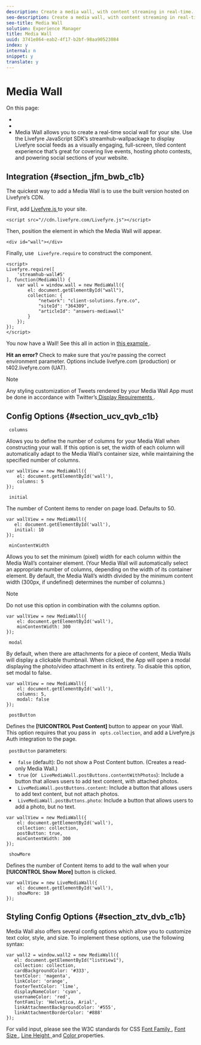 ```yaml
---
description: Create a media wall, with content streaming in real-time.
seo-description: Create a media wall, with content streaming in real-time.
seo-title: Media Wall
solution: Experience Manager
title: Media Wall
uuid: 3741e864-eab2-4f17-b2bf-98aa90523084
index: y
internal: n
snippet: y
translate: y
---
```


# Media Wall

On this page: 

* [](#c_media_wall_integration/section_jfm_bwb_c1b)
* [](#c_media_wall_integration/section_ucv_qvb_c1b)
* [](#c_media_wall_integration/section_ztv_dvb_c1b)
Media Wall allows you to create a real-time social wall for your site. Use the Livefyre JavaScript SDK’s streamhub-wallpackage to display Livefyre social feeds as a visually engaging, full-screen, tiled content experience that’s great for covering live events, hosting photo contests, and powering social sections of your website. 

## Integration {#section_jfm_bwb_c1b}

The quickest way to add a Media Wall is to use the built version hosted on Livefyre’s CDN. 

First, add [ Livefyre.js ](https://github.com/Livefyre/Livefyre.js) to your site. 

```
<script src="//cdn.livefyre.com/Livefyre.js"></script> 
```
Then, position the element in which the Media Wall will appear. 

```
<div id="wall"></div>
```
Finally, use ` Livefyre.require` to construct the component. 

```
<script> 
Livefyre.require([ 
    'streamhub-wall#5' 
], function(MediaWall) {     
    var wall = window.wall = new MediaWall({ 
        el: document.getElementById("wall"), 
        collection: { 
            "network": "client-solutions.fyre.co", 
            "siteId": "364309", 
            "articleId": "answers-mediawall" 
        } 
    }); 
}); 
</script>
```
You now have a Wall! See this all in action in [ this example ](http://codepen.io/gobengo/pen/dFwDL). 

**Hit an error?** Check to make sure that you’re passing the correct environment parameter. Options include livefyre.com (production) or t402.livefyre.com (UAT). 

>[!NOTE]
>
>Any styling customization of Tweets rendered by your Media Wall App must be done in accordance with Twitter’s[ Display Requirements ](https://dev.twitter.com/terms/display-requirements). 


## Config Options {#section_ucv_qvb_c1b}

` columns` 

Allows you to define the number of columns for your Media Wall when constructing your wall. If this option is set, the width of each column will automatically adapt to the Media Wall’s container size, while maintaining the specified number of columns. 

```
var wallView = new MediaWall({ 
    el: document.getElementById('wall'), 
    columns: 5 
});
```
` initial` 

The number of Content items to render on page load. Defaults to 50. 

```
var wallView = new MediaWall({ 
   el: document.getElementById('wall'), 
   initial: 10 
});
```
` minContentWidth` 

Allows you to set the minimum (pixel) width for each column within the Media Wall’s container element. (Your Media Wall will automatically select an appropriate number of columns, depending on the width of its container element. By default, the Media Wall’s width divided by the minimum content width (300px, if undefined) determines the number of columns.) 

>[!NOTE]
>
>Do not use this option in combination with the columns option.


```
var wallView = new MediaWall({ 
    el: document.getElementById('wall'), 
    minContentWidth: 300 
});
```
` modal` 

By default, when there are attachments for a piece of content, Media Walls will display a clickable thumbnail. When clicked, the App will open a modal displaying the photo/video attachment in its entirety. To disable this option, set modal to false. 

```
var wallView = new MediaWall({ 
    el: document.getElementById('wall'), 
    columns: 5, 
    modal: false 
});
```
` postButton` 

Defines the **[!UICONTROL  Post Content]** button to appear on your Wall. This option requires that you pass in ` opts.collection`, and add a Livefyre.js Auth integration to the page. 

` postButton` parameters: 

* ` false` (default): Do not show a Post Content button. (Creates a read-only Media Wall.)
* ` true` (or ` LiveMediaWall.postButtons.contentWithPhotos`): Include a button that allows users to add text content, with attached photos.
* ` LiveMediaWall.postButtons.content`: Include a button that allows users to add text content, but not attach photos.
* ` LiveMediaWall.postButtons.photo`: Include a button that allows users to add a photo, but no text.

```
var wallView = new MediaWall({ 
    el: document.getElementById('wall'), 
    collection: collection, 
    postButton: true, 
    minContentWidth: 300 
});
```
` showMore` 

Defines the number of Content items to add to the wall when your **[!UICONTROL  Show More]** button is clicked. 

```
var wallView = new LiveMediaWall({ 
    el: document.getElementById('wall'), 
    showMore: 10 
});
```

## Styling Config Options {#section_ztv_dvb_c1b}

Media Wall also offers several config options which allow you to customize text color, style, and size. To implement these options, use the following syntax: 

```
var wall2 = window.wall2 = new MediaWall({ 
   el: document.getElementById("listView1"), 
   collection: collection, 
   cardBackgroundColor: '#333', 
   textColor: 'magenta', 
   linkColor: 'orange', 
   footerTextColor: 'lime', 
   displayNameColor: 'cyan', 
   usernameColor: 'red', 
   fontFamily: 'Helvetica, Arial', 
   linkAttachmentBackgroundColor: '#555', 
   linkAttachmentBorderColor: '#888' 
}); 

```
For valid input, please see the W3C standards for CSS [ Font Family ](http://www.w3.org/TR/CSS2/fonts.html#propdef-font-family), [ Font Size ](http://www.w3.org/TR/CSS2/fonts.html#font-size-props), [ Line Height, ](http://www.w3.org/TR/CSS2/visudet.html#propdef-line-height) and [ Color ](http://www.w3.org/TR/css3-color/#colorunits) properties. 
